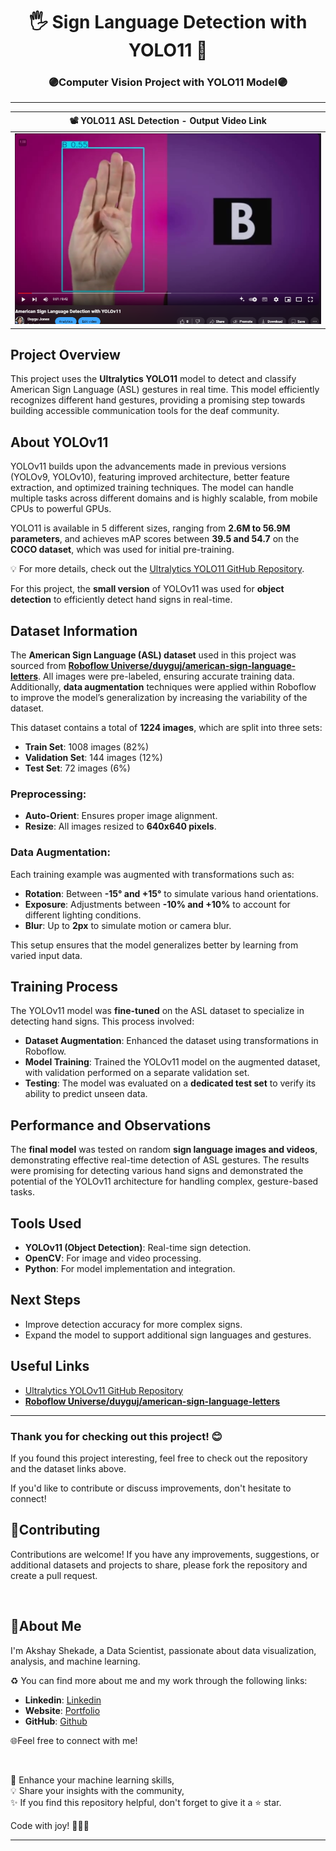 <h1 align="center">
🖐️ Sign Language Detection with YOLO11 🤟
</h1>

<h3 align="center"> 🟣Computer Vision Project with YOLO11 Model🟣 </h3>

---

| 📽️ **YOLO11 ASL Detection - Output Video Link**     | 
|------------------------------------------------------|
| [![Watch the video](https://github.com/AkshayShekade/Deep_Learning_Projects/blob/main/Sign_Language_YOLO11/ASL_output_img.png?raw=true)](https://youtu.be/GfvfUCwjrSA?si=Pg0buaqQGxHnqyxC)  

## Project Overview

This project uses the **Ultralytics YOLO11** model to detect and classify American Sign Language (ASL) gestures in real time. This model efficiently recognizes different hand gestures, providing a promising step towards building accessible communication tools for the deaf community.

## About YOLOv11
YOLOv11 builds upon the advancements made in previous versions (YOLOv9, YOLOv10), featuring improved architecture, better feature extraction, and optimized training techniques. The model can handle multiple tasks across different domains and is highly scalable, from mobile CPUs to powerful GPUs.

YOLO11 is available in 5 different sizes, ranging from **2.6M to 56.9M parameters**, and achieves mAP scores between **39.5 and 54.7** on the **COCO dataset**, which was used for initial pre-training.

💡 For more details, check out the [Ultralytics YOLO11 GitHub Repository](https://github.com/ultralytics/ultralytics).

For this project, the **small version** of YOLOv11 was used for **object detection** to efficiently detect hand signs in real-time.

## Dataset Information
The **American Sign Language (ASL) dataset** used in this project was sourced from [**Roboflow Universe/duyguj/american-sign-language-letters**](https://app.roboflow.com/duyguj/american-sign-language-letters-vouo0/1). All images were pre-labeled, ensuring accurate training data. Additionally, **data augmentation** techniques were applied within Roboflow to improve the model’s generalization by increasing the variability of the dataset.

This dataset contains a total of **1224 images**, which are split into three sets:
- **Train Set**: 1008 images (82%)
- **Validation Set**: 144 images (12%)
- **Test Set**: 72 images (6%)

### Preprocessing:
- **Auto-Orient**: Ensures proper image alignment.
- **Resize**: All images resized to **640x640 pixels**.

### Data Augmentation:
Each training example was augmented with transformations such as:
- **Rotation**: Between **-15° and +15°** to simulate various hand orientations.
- **Exposure**: Adjustments between **-10% and +10%** to account for different lighting conditions.
- **Blur**: Up to **2px** to simulate motion or camera blur.

This setup ensures that the model generalizes better by learning from varied input data.

## Training Process
The YOLOv11 model was **fine-tuned** on the ASL dataset to specialize in detecting hand signs. This process involved:
- **Dataset Augmentation**: Enhanced the dataset using transformations in Roboflow.
- **Model Training**: Trained the YOLOv11 model on the augmented dataset, with validation performed on a separate validation set.
- **Testing**: The model was evaluated on a **dedicated test set** to verify its ability to predict unseen data.

## Performance and Observations
The **final model** was tested on random **sign language images and videos**, demonstrating effective real-time detection of ASL gestures. The results were promising for detecting various hand signs and demonstrated the potential of the YOLOv11 architecture for handling complex, gesture-based tasks.

## Tools Used
- **YOLOv11 (Object Detection)**: Real-time sign detection.
- **OpenCV**: For image and video processing.
- **Python**: For model implementation and integration.

## Next Steps
- Improve detection accuracy for more complex signs.
- Expand the model to support additional sign languages and gestures.

## Useful Links
- [Ultralytics YOLOv11 GitHub Repository](https://github.com/ultralytics/ultralytics)  
- [**Roboflow Universe/duyguj/american-sign-language-letters**](https://app.roboflow.com/duyguj/american-sign-language-letters-vouo0/1)

---

### Thank you for checking out this project! 😊  
If you found this project interesting, feel free to check out the repository and the dataset links above.

If you'd like to contribute or discuss improvements, don't hesitate to connect!




 
## 🤝Contributing

Contributions are welcome! If you have any improvements, suggestions, or additional datasets and projects to share, please fork the repository and create a pull request.

<br>

## 🌱About Me

I'm Akshay Shekade, a Data Scientist, passionate about data visualization, analysis, and machine learning. 

♻️ You can find more about me and my work through the following links:

- **Linkedin**: [Linkedin](https://www.linkedin.com/in/akshay-shekade-a225a8135/?trk=opento_sprofile_topcard)
- **Website**: [Portfolio](https://akshayshekade.github.io/)
- **GitHub**: [Github](https://github.com/AkshayShekade)

🌐Feel free to connect with me!

<br>

🎯 Enhance your machine learning skills,<br>
💡 Share your insights with the community,<br>
✨ If you find this repository helpful, don't forget to give it a ⭐ star.<br>

Code with joy! 👩‍💻✨

---
